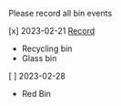 Please record all bin events

[x] 2023-02-21  [Record](WE-2023-02-26.md)
  * Recycling bin
  * Glass bin 
  

[ ] 2023-02-28  
 * Red Bin
    
